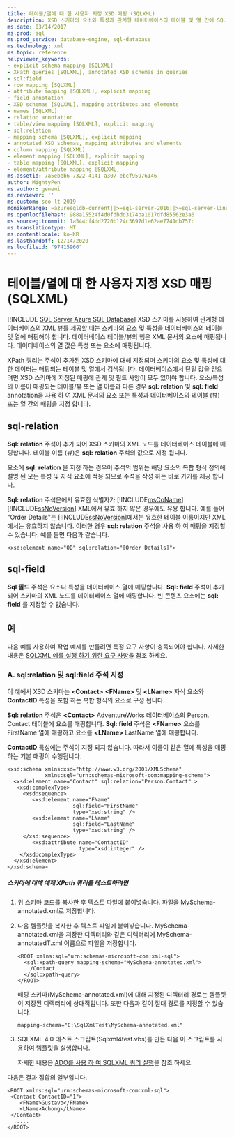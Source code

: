 ```yaml
---
title: 테이블/열에 대 한 사용자 지정 XSD 매핑 (SQLXML)
description: XSD 스키마의 요소와 특성과 관계형 데이터베이스의 테이블 및 열 간에 SQLXML XPath 쿼리에서 사용자 지정 매핑을 만드는 방법에 대해 알아봅니다.
ms.date: 03/14/2017
ms.prod: sql
ms.prod_service: database-engine, sql-database
ms.technology: xml
ms.topic: reference
helpviewer_keywords:
- explicit schema mapping [SQLXML]
- XPath queries [SQLXML], annotated XSD schemas in queries
- sql:field
- row mapping [SQLXML]
- attribute mapping [SQLXML], explicit mapping
- field annotation
- XSD schemas [SQLXML], mapping attributes and elements
- names [SQLXML]
- relation annotation
- table/view mapping [SQLXML], explicit mapping
- sql:relation
- mapping schema [SQLXML], explicit mapping
- annotated XSD schemas, mapping attributes and elements
- column mapping [SQLXML]
- element mapping [SQLXML], explicit mapping
- table mapping [SQLXML], explicit mapping
- element/attribute mapping [SQLXML]
ms.assetid: 7a5ebeb6-7322-4141-a307-ebcf95976146
author: MightyPen
ms.author: genemi
ms.reviewer: ''
ms.custom: seo-lt-2019
monikerRange: =azuresqldb-current||>=sql-server-2016||>=sql-server-linux-2017||=azuresqldb-mi-current
ms.openlocfilehash: 988a15524f4d0fdbdd3174ba1017dfd85562e3a6
ms.sourcegitcommit: 1a544cf4dd2720b124c3697d1e62ae7741db757c
ms.translationtype: MT
ms.contentlocale: ko-KR
ms.lasthandoff: 12/14/2020
ms.locfileid: "97415960"
---
```

# <a name="custom-xsd-mappings-to-tablescolumns-sqlxml"></a>테이블/열에 대 한 사용자 지정 XSD 매핑 (SQLXML)
[!INCLUDE [SQL Server Azure SQL Database](../../includes/applies-to-version/sql-asdb.md)]
  XSD 스키마를 사용하여 관계형 데이터베이스의 XML 뷰를 제공할 때는 스키마의 요소 및 특성을 데이터베이스의 테이블 및 열에 매핑해야 합니다. 데이터베이스 테이블/뷰의 행은 XML 문서의 요소에 매핑됩니다. 데이터베이스의 열 값은 특성 또는 요소에 매핑됩니다.  
  
 XPath 쿼리는 주석이 추가된 XSD 스키마에 대해 지정되며 스키마의 요소 및 특성에 대한 데이터는 매핑되는 테이블 및 열에서 검색됩니다. 데이터베이스에서 단일 값을 얻으려면 XSD 스키마에 지정된 매핑에 관계 및 필드 사양이 모두 있어야 합니다. 요소/특성의 이름이 매핑되는 테이블/뷰 또는 열 이름과 다른 경우 **sql: relation** 및 **sql: field** annotation을 사용 하 여 XML 문서의 요소 또는 특성과 데이터베이스의 테이블 (뷰) 또는 열 간의 매핑을 지정 합니다.  
  
## <a name="sql-relation"></a>sql-relation  
 **Sql: relation** 주석이 추가 되어 XSD 스키마의 XML 노드를 데이터베이스 테이블에 매핑합니다. 테이블 이름 (뷰)은 **sql: relation** 주석의 값으로 지정 됩니다.  
  
 요소에 **sql: relation** 을 지정 하는 경우이 주석의 범위는 해당 요소의 복합 형식 정의에 설명 된 모든 특성 및 자식 요소에 적용 되므로 주석을 작성 하는 바로 가기를 제공 합니다.  
  
 **Sql: relation** 주석은에서 유효한 식별자가 [!INCLUDE[msCoName](../../includes/msconame-md.md)] [!INCLUDE[ssNoVersion](../../includes/ssnoversion-md.md)] XML에서 유효 하지 않은 경우에도 유용 합니다. 예를 들어 "Order Details"는 [!INCLUDE[ssNoVersion](../../includes/ssnoversion-md.md)]에서는 유효한 테이블 이름이지만 XML에서는 유효하지 않습니다. 이러한 경우 **sql: relation** 주석을 사용 하 여 매핑을 지정할 수 있습니다. 예를 들면 다음과 같습니다.  
  
```  
<xsd:element name="OD" sql:relation="[Order Details]">  
```  
  
## <a name="sql-field"></a>sql-field  
 **Sql 필드** 주석은 요소나 특성을 데이터베이스 열에 매핑합니다. **Sql: field** 주석이 추가 되어 스키마의 XML 노드를 데이터베이스 열에 매핑합니다. 빈 콘텐츠 요소에는 **sql: field** 를 지정할 수 없습니다.  
  
## <a name="examples"></a>예  
 다음 예를 사용하여 작업 예제를 만들려면 특정 요구 사항이 충족되어야 합니다. 자세한 내용은 [SQLXML 예를 실행 하기 위한 요구 사항](../../relational-databases/sqlxml/requirements-for-running-sqlxml-examples.md)을 참조 하세요.  
  
### <a name="a-specifying-the-sqlrelation-and-sqlfield-annotations"></a>A. sql:relation 및 sql:field 주석 지정  
 이 예에서 XSD 스키마는 **\<Contact>** **\<FName>** 및 **\<LName>** 자식 요소와 **ContactID** 특성을 포함 하는 복합 형식의 요소로 구성 됩니다.  
  
 **Sql: relation** 주석은 **\<Contact>** AdventureWorks 데이터베이스의 Person. Contact 테이블에 요소를 매핑합니다. **Sql: field** 주석은 **\<FName>** 요소를 FirstName 열에 매핑하고 요소를 **\<LName>** LastName 열에 매핑합니다.  
  
 **ContactID** 특성에는 주석이 지정 되지 않습니다. 따라서 이름이 같은 열에 특성을 매핑하는 기본 매핑이 수행됩니다.  
  
```  
<xsd:schema xmlns:xsd="http://www.w3.org/2001/XMLSchema"  
            xmlns:sql="urn:schemas-microsoft-com:mapping-schema">  
  <xsd:element name="Contact" sql:relation="Person.Contact" >  
   <xsd:complexType>  
     <xsd:sequence>  
        <xsd:element name="FName"  
                     sql:field="FirstName"   
                     type="xsd:string" />   
        <xsd:element name="LName"    
                     sql:field="LastName"    
                     type="xsd:string" />  
     </xsd:sequence>  
        <xsd:attribute name="ContactID"   
                       type="xsd:integer" />  
    </xsd:complexType>  
  </xsd:element>  
</xsd:schema>  
```  
  
##### <a name="to-test-a-sample-xpath-query-against-the-schema"></a>스키마에 대해 예제 XPath 쿼리를 테스트하려면  
  
1.  위 스키마 코드를 복사한 후 텍스트 파일에 붙여넣습니다. 파일을 MySchema-annotated.xml로 저장합니다.  
  
2.  다음 템플릿을 복사한 후 텍스트 파일에 붙여넣습니다. MySchema-annotated.xml을 저장한 디렉터리와 같은 디렉터리에 MySchema-annotatedT.xml 이름으로 파일을 저장합니다.  
  
    ```  
    <ROOT xmlns:sql="urn:schemas-microsoft-com:xml-sql">  
      <sql:xpath-query mapping-schema="MySchema-annotated.xml">  
        /Contact  
      </sql:xpath-query>  
    </ROOT>  
    ```  
  
     매핑 스키마(MySchema-annotated.xml)에 대해 지정된 디렉터리 경로는 템플릿이 저장된 디렉터리에 상대적입니다. 또한 다음과 같이 절대 경로를 지정할 수 있습니다.  
  
    ```  
    mapping-schema="C:\SqlXmlTest\MySchema-annotated.xml"  
    ```  
  
3.  SQLXML 4.0 테스트 스크립트(Sqlxml4test.vbs)를 만든 다음 이 스크립트를 사용하여 템플릿을 실행합니다.  
  
     자세한 내용은 [ADO를 사용 하 여 SQLXML 쿼리 실행](../../relational-databases/sqlxml/using-ado-to-execute-sqlxml-4-0-queries.md)을 참조 하세요.  
  
 다음은 결과 집합의 일부입니다.  
  
```  
<ROOT xmlns:sql="urn:schemas-microsoft-com:xml-sql">   
 <Contact ContactID="1">   
    <FName>Gustavo</FName>   
    <LName>Achong</LName>   
 </Contact>   
  .....  
</ROOT>  
```  
  
  
